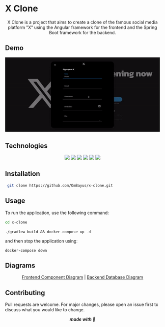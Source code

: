 # X Clone

<p align="center">
    X Clone is a project that aims to create a clone of the famous social media platform "X" using the Angular framework for the frontend and the Spring Boot framework for the backend.
</p>

## Demo

<p align="center">
<img src="./demo.gif" />
</p>

## Technologies

<p align="center">
<img src="https://img.shields.io/badge/TypeScript-007ACC?style=for-the-badge&logo=typescript&logoColor=white" />
<img src="https://img.shields.io/badge/Angular-DD0031?style=for-the-badge&logo=angular&logoColor=white" />
<img src="https://img.shields.io/badge/PostgreSQL-316192?style=for-the-badge&logo=postgresql&logoColor=white" />
<img src="https://img.shields.io/badge/Spring_Boot-F2F4F9?style=for-the-badge&logo=spring-boot" />
<img src="https://img.shields.io/badge/Hibernate-59666C?style=for-the-badge&logo=Hibernate&logoColor=white" />
<img src="https://img.shields.io/badge/Docker-2CA5E0?style=for-the-badge&logo=docker&logoColor=white" />
</p>

## Installation

```bash
 git clone https://github.com/OmBayus/x-clone.git
```

## Usage

To run the application, use the following command:

```bash
cd x-clone
```

```shell
./gradlew build && docker-compose up -d
```

and then stop the application using:

```shell
docker-compose down
```

## Diagrams

<p align="center">
    <a href="https://lucid.app/lucidchart/a8c16c97-6608-4293-bab0-33b3ab81104a/edit?invitationId=inv_5fea2edd-a884-498e-8c1c-9ea9c5da5431">Frontend Component Diagram</a>
        | 
    <a href="https://lucid.app/lucidchart/a7a2aa84-582f-4c1f-b162-32f45e5f412b/edit?invitationId=inv_e64a1dc6-c1df-4eef-ac51-06c9026c829b">Backend Database Diagram</a>
</p>

## Contributing

Pull requests are welcome. For major changes, please open an issue first to discuss what you would like to change.

<p align="center">
    <i>
        <b>
    made with 🤍
        </b>
    </i>
</p>
